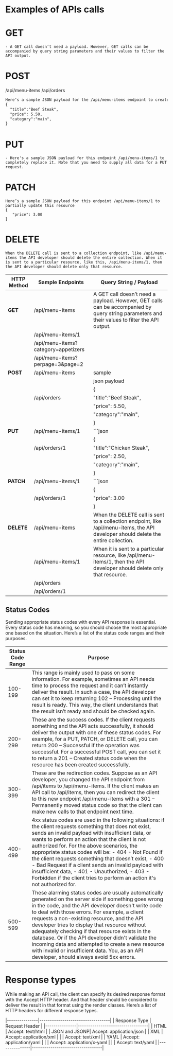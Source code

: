 # Examples of APIs calls



# GET
```
- A GET call doesn’t need a payload. However, GET calls can be accompanied by query string parameters and their values to filter the API output.
```

# POST
/api/menu-items
/api/orders

``` diff
Here’s a sample JSON payload for the /api/menu-items endpoint to create a new resource:
{
  "title":"Beef Steak",
  "price": 5.50,
  "category":"main",
}
```
# PUT
```
- Here's a sample JSON payload for this endpoint /api/menu-items/1 to completely replace it. Note that you need to supply all data for a PUT request.
```

# PATCH
```
Here’s a sample JSON payload for this endpoint /api/menu-items/1 to partially update this resource
{
   "price": 3.00
}
```
# DELETE
```
When the DELETE call is sent to a collection endpoint, like /api/menu-items the API developer should delete the entire collection. When it is sent to a particular resource, like this, /api/menu-items/1, then the API developer should delete only that resource.  
```
| HTTP Method | Sample Endpoints                                | Query String / Payload                                                                                                                                                    |
|-------------|--------------------------------------------------|---------------------------------------------------------------------------------------------------------------------------------------------------------------------------|
| **GET**     | /api/menu-items                                  | A GET call doesn’t need a payload. However, GET calls can be accompanied by query string parameters and their values to filter the API output.                             |
|             | /api/menu-items/1                                |                                                                                                                                                                           |
|             | /api/menu-items?category=appetizers              |                                                                                                                                                                           |
|             | /api/menu-items?perpage=3&page=2                 |                                                                                                                                                                           |
| **POST**    | /api/menu-items                                  | sample                                                                                                                                                                    |
|             |                                                  |     json payload                                                                                                                                                          |
|             |                                                  | {                                                                                                                                                                         |
|             | /api/orders                                      |   "title":"Beef Steak",                                                                                                                                                   |
|             |                                                  |   "price": 5.50,                                                                                                                                                          |
|             |                                                  |   "category":"main",                                                                                                                                                      |
|             |                                                  | }                                                                                                                                                                         |
| **PUT**     | /api/menu-items/1                                | ```json                                                                                                                                                                   |
|             |                                                  | {                                                                                                                                                                         |
|             | /api/orders/1                                    |   "title":"Chicken Steak",                                                                                                                                                |
|             |                                                  |   "price": 2.50,                                                                                                                                                          |
|             |                                                  |   "category":"main",                                                                                                                                                      |
|             |                                                  | }                                                                                                                                                                         |
| **PATCH**   | /api/menu-items/1                                | ```json                                                                                                                                                                   |
|             |                                                  | {                                                                                                                                                                         |
|             | /api/orders/1                                    |   "price": 3.00                                                                                                                                                           |
|             |                                                  | }                                                                                                                                                                         |
| **DELETE**  | /api/menu-items                                  | When the DELETE call is sent to a collection endpoint, like /api/menu-items, the API developer should delete the entire collection.                                       |
|             | /api/menu-items/1                                | When it is sent to a particular resource, like /api/menu-items/1, then the API developer should delete only that resource.                                                |
|             | /api/orders                                      |                                                                                                                                                                           |
|             | /api/orders/1                                    |                                                                                                                                                                           |



## Status Codes

Sending appropriate status codes with every API response is essential. Every status code has meaning, so you should choose the most appropriate one based on the situation. Here’s a list of the status code ranges and their purposes.

| Status Code Range | Purpose                                                                                                                                                                                                                          |
|-------------------|----------------------------------------------------------------------------------------------------------------------------------------------------------------------------------------------------------------------------------|
| 100-199           | This range is mainly used to pass on some information. For example, sometimes an API needs time to process the request and it can’t instantly deliver the result. In such a case, the API developer can set it to keep returning 102 – Processing until the result is ready. This way, the client understands that the result isn’t ready and should be checked again.  |
| 200-299           | These are the success codes. If the client requests something and the API acts successfully, it should deliver the output with one of these status codes. For example, for a PUT, PATCH, or DELETE call, you can return 200 – Successful if the operation was successful. For a successful POST call, you can set it to return a 201 – Created status code when the resource has been created successfully. |
| 300-399           | These are the redirection codes. Suppose as an API developer, you changed the API endpoint from /api/items to /api/menu-items. If the client makes an API call to /api/items, then you can redirect the client to this new endpoint /api/menu-items with a 301 – Permanently moved status code so that the client can make new calls to that endpoint next time.                           |
| 400-499           | 4xx status codes are used in the following situations: if the client requests something that does not exist, sends an invalid payload with insufficient data, or wants to perform an action that the client is not authorized for. For the above scenarios, the appropriate status codes will be: - 404 - Not Found if the client requests something that doesn’t exist, - 400 - Bad Request if a client sends an invalid payload with insufficient data, - 401 - Unauthorized, - 403 - Forbidden if the client tries to perform an action it's not authorized for.|
| 500-599           | These alarming status codes are usually automatically generated on the server side if something goes wrong in the code, and the API developer doesn't write code to deal with those errors. For example, a client requests a non-existing resource, and the API developer tries to display that resource without adequately checking if that resource exists in the database. Or if the API developer didn't validate the incoming data and attempted to create a new resource with invalid or insufficient data. You, as an API developer, should always avoid 5xx errors.                                                                                                                                                                |


# Response types


 While making an API call, the client can specify its desired response format with the Accept HTTP header. And that header should be considered to deliver the result in that format using the render classes. Here’s a list of HTTP headers for different response types.  

|---------------|----------------------------------|
| Response Type | Request Header                   |
|---------------|----------------------------------|
| HTML          | Accept: text/html                |
| JSON and JSONP| Accept: application/json         |
| XML           | Accept: application/xml          |
|               | Accept: text/xml                 |
| YAML          | Accept: application/yaml         |
|               | Accept: application/x-yaml       |
|               | Accept: text/yaml                |
|---------------|----------------------------------|



































